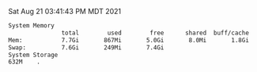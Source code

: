 Sat Aug 21 03:41:43 PM MDT 2021
```bash
System Memory
               total        used        free      shared  buff/cache   available
Mem:           7.7Gi       867Mi       5.0Gi       8.0Mi       1.8Gi       6.5Gi
Swap:          7.6Gi       249Mi       7.4Gi
System Storage
632M	.
```
